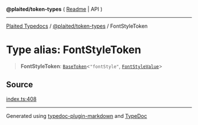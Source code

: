 **@plaited/token-types** ( [Readme](../README.md) \| API )

***

[Plaited Typedocs](../../../modules.md) / [@plaited/token-types](../modules.md) / FontStyleToken

# Type alias: FontStyleToken

> **FontStyleToken**: [`BaseToken`](BaseToken.md)\<`"fontStyle"`, [`FontStyleValue`](FontStyleValue.md)\>

## Source

[index.ts:408](https://github.com/plaited/plaited/blob/95d1a1b/libs/token-types/src/index.ts#L408)

***

Generated using [typedoc-plugin-markdown](https://www.npmjs.com/package/typedoc-plugin-markdown) and [TypeDoc](https://typedoc.org/)
